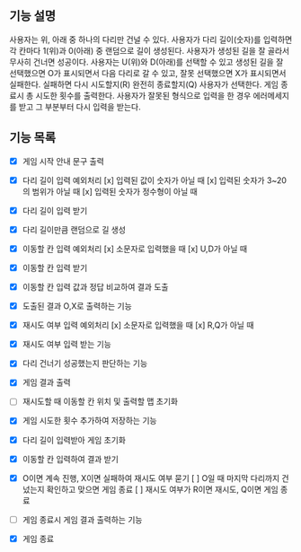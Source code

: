## 기능 설명

사용자는 위, 아래 중 하나의 다리만 건널 수 있다. 사용자가 다리 길이(숫자)를 입력하면 각 칸마다 1(위)과 0(아래) 중 랜덤으로 길이 생성된다.
사용자가 생성된 길을 잘 골라서 무사히 건너면 성공이다. 사용자는 U(위)와 D(아래)를 선택할 수 있고
생성된 길을 잘 선택했으면 O가 표시되면서 다음 다리로 갈 수 있고, 잘못 선택했으면 X가 표시되면서 실패한다.
실패하면 다시 시도할지(R) 완전히 종료할지(Q) 사용자가 선택한다.
게임 종료시 총 시도한 횟수를 출력한다.
사용자가 잘못된 형식으로 입력을 한 경우 에러메세지를 받고 그 부분부터 다시 입력을 받는다.

## 기능 목록

- [x] 게임 시작 안내 문구 출력
- [x] 다리 길이 입력 예외처리
      [x] 입력된 값이 숫자가 아닐 때
      [x] 입력된 숫자가 3~20의 범위가 아닐 때
      [x] 입력된 숫자가 정수형이 아닐 때
- [x] 다리 길이 입력 받기
- [x] 다리 길이만큼 랜덤으로 길 생성
- [x] 이동할 칸 입력 예외처리
      [x] 소문자로 입력했을 때
      [x] U,D가 아닐 때
- [x] 이동할 칸 입력 받기
- [x] 이동할 칸 입력 값과 정답 비교하여 결과 도출
- [x] 도출된 결과 O,X로 출력하는 기능
- [x] 재시도 여부 입력 예외처리
      [x] 소문자로 입력했을 때
      [x] R,Q가 아닐 때
- [x] 재시도 여부 입력 받는 기능
- [x] 다리 건너기 성공했는지 판단하는 기능
- [x] 게임 결과 출력
- [ ] 재시도할 때 이동할 칸 위치 및 출력할 맵 초기화

- [x] 게임 시도한 횟수 추가하여 저장하는 기능
- [x] 다리 길이 입력받아 게임 초기화
- [x] 이동할 칸 입력하여 결과 받기
- [x] O이면 계속 진행, X이면 실패하여 재시도 여부 묻기
      [ ] O일 때 마지막 다리까지 건넜는지 확인하고 맞으면 게임 종료
      [ ] 재시도 여부가 R이면 재시도, Q이면 게임 종료
- [ ] 게임 종료시 게임 결과 출력하는 기능
- [x] 게임 종료
